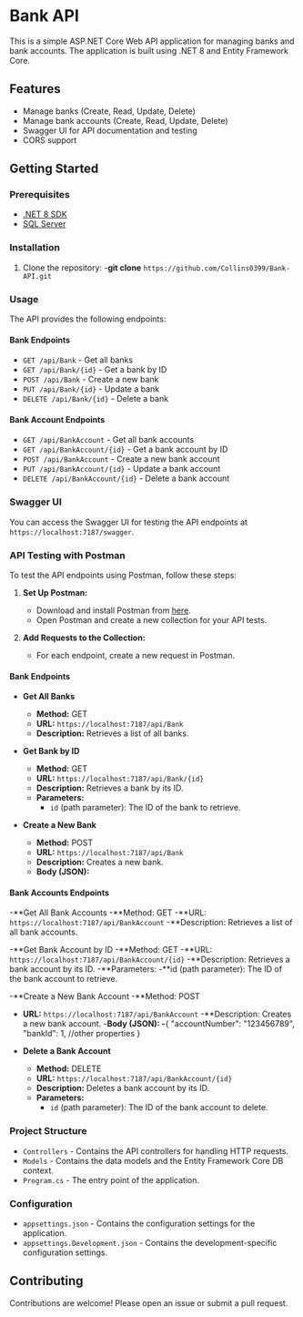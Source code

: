 # Bank API

This is a simple ASP.NET Core Web API application for managing banks and bank accounts. The application is built using .NET 8 and Entity Framework Core.

## Features

- Manage banks (Create, Read, Update, Delete)
- Manage bank accounts (Create, Read, Update, Delete)
- Swagger UI for API documentation and testing
- CORS support

## Getting Started

### Prerequisites

- [.NET 8 SDK](https://dotnet.microsoft.com/download/dotnet/8.0)
- [SQL Server](https://www.microsoft.com/en-us/sql-server/sql-server-downloads)

### Installation

1. Clone the repository:
-**git clone** `https://github.com/Collins0399/Bank-API.git`


### Usage

The API provides the following endpoints:

#### Bank Endpoints

- `GET /api/Bank` - Get all banks
- `GET /api/Bank/{id}` - Get a bank by ID
- `POST /api/Bank` - Create a new bank
- `PUT /api/Bank/{id}` - Update a bank
- `DELETE /api/Bank/{id}` - Delete a bank

#### Bank Account Endpoints

- `GET /api/BankAccount` - Get all bank accounts
- `GET /api/BankAccount/{id}` - Get a bank account by ID
- `POST /api/BankAccount` - Create a new bank account
- `PUT /api/BankAccount/{id}` - Update a bank account
- `DELETE /api/BankAccount/{id}` - Delete a bank account

### Swagger UI

You can access the Swagger UI for testing the API endpoints at `https://localhost:7187/swagger`.

### API Testing with Postman

To test the API endpoints using Postman, follow these steps:

1. **Set Up Postman:**
   - Download and install Postman from [here](https://www.postman.com/downloads/).
   - Open Postman and create a new collection for your API tests.

2. **Add Requests to the Collection:**
   - For each endpoint, create a new request in Postman.

#### Bank Endpoints

- **Get All Banks**
  - **Method:** GET
  - **URL:** `https://localhost:7187/api/Bank`
  - **Description:** Retrieves a list of all banks.

- **Get Bank by ID**
  - **Method:** GET
  - **URL:** `https://localhost:7187/api/Bank/{id}`
  - **Description:** Retrieves a bank by its ID.
  - **Parameters:**
    - `id` (path parameter): The ID of the bank to retrieve.

- **Create a New Bank**
  - **Method:** POST
  - **URL:** `https://localhost:7187/api/Bank`
  - **Description:** Creates a new bank.
  - **Body (JSON):**

#### Bank Accounts Endpoints

-**Get All Bank Accounts
-**Method: GET
-**URL: `https://localhost:7187/api/BankAccount`
-**Description: Retrieves a list of all bank accounts.

-**Get Bank Account by ID
-**Method: GET
-**URL: `https://localhost:7187/api/BankAccount/{id}`
-**Description: Retrieves a bank account by its ID.
-**Parameters:
-**id (path parameter): The ID of the bank account to retrieve.

-**Create a New Bank Account
-**Method: POST
 - **URL:** `https://localhost:7187/api/BankAccount`
-**Description: Creates a new bank account.
-**Body (JSON):
-**{
  "accountNumber": "123456789",
  "bankId": 1,
  //other properties
}

- **Delete a Bank Account**
  - **Method:** DELETE
  - **URL:** `https://localhost:7187/api/BankAccount/{id}`
  - **Description:** Deletes a bank account by its ID.
  - **Parameters:**
    - `id` (path parameter): The ID of the bank account to delete.

### Project Structure

- `Controllers` - Contains the API controllers for handling HTTP requests.
- `Models` - Contains the data models and the Entity Framework Core DB context.
- `Program.cs` - The entry point of the application.

### Configuration

- `appsettings.json` - Contains the configuration settings for the application.
- `appsettings.Development.json` - Contains the development-specific configuration settings.

## Contributing

Contributions are welcome! Please open an issue or submit a pull request.


    
    
    
    
